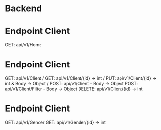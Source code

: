 # Backend

# Endpoint Client

GET: api/v1/Home

# Endpoint Client

GET: api/v1/Client /
GET: api/v1/Client/{id} -> int /
PUT: api/v1/Client/{id} -> int & Body -> Object /
POST: api/v1/Client - Body -> Object
POST: api/v1/Client/Filter - Body -> Object
DELETE: api/v1/Client/{id} -> int

# Endpoint Client

GET: api/v1/Gender
GET: api/v1/Gender/{id} -> int
